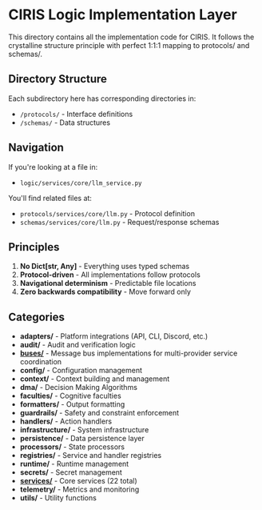 # CIRIS Logic Implementation Layer

This directory contains all the implementation code for CIRIS. It follows the crystalline structure principle with perfect 1:1:1 mapping to protocols/ and schemas/.

## Directory Structure

Each subdirectory here has corresponding directories in:
- `/protocols/` - Interface definitions
- `/schemas/` - Data structures

## Navigation

If you're looking at a file in:
- `logic/services/core/llm_service.py`

You'll find related files at:
- `protocols/services/core/llm.py` - Protocol definition
- `schemas/services/core/llm.py` - Request/response schemas

## Principles

1. **No Dict[str, Any]** - Everything uses typed schemas
2. **Protocol-driven** - All implementations follow protocols
3. **Navigational determinism** - Predictable file locations
4. **Zero backwards compatibility** - Move forward only

## Categories

- **adapters/** - Platform integrations (API, CLI, Discord, etc.)
- **audit/** - Audit and verification logic
- **[buses/](buses/README.md)** - Message bus implementations for multi-provider service coordination
- **config/** - Configuration management
- **context/** - Context building and management
- **dma/** - Decision Making Algorithms
- **faculties/** - Cognitive faculties
- **formatters/** - Output formatting
- **guardrails/** - Safety and constraint enforcement
- **handlers/** - Action handlers
- **infrastructure/** - System infrastructure
- **persistence/** - Data persistence layer
- **processors/** - State processors
- **registries/** - Service and handler registries
- **runtime/** - Runtime management
- **secrets/** - Secret management
- **[services/](services/README.md)** - Core services (22 total)
- **telemetry/** - Metrics and monitoring
- **utils/** - Utility functions
